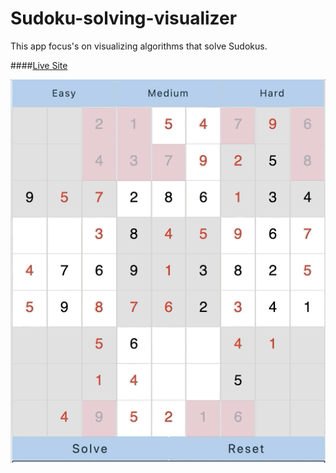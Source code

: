 # Sudoku-solving-visualizer

This app focus's on visualizing algorithms that solve Sudokus.

####[Live Site](https://tarikgul.github.io/Sudoku-solving-visualizer/dist/)

![sudoku](public/sudoku-gif.gif)
